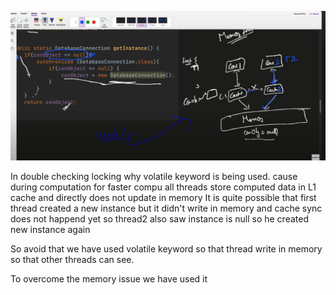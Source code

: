 ![img.png](img.png)

In double checking locking why volatile keyword is being used.
cause during computation for faster compu all threads store computed data in L1 cache and directly does not update in memory
It is quite possible that first thread created a new instance but it didn't write in memory and cache sync does not happend yet
so thread2 also saw instance is null so he created new instance again 

So avoid that we have used volatile keyword so that thread write in memory so that other threads can see.


To overcome the memory issue we have used it 